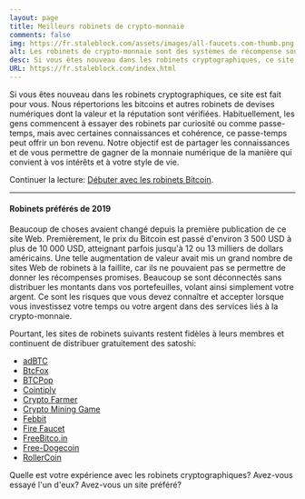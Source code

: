 ```yaml
---
layout: page
title: Meilleurs robinets de crypto-monnaie
comments: false
img: https://fr.staleblock.com/assets/images/all-faucets.com-thumb.png
alt: Les robinets de crypto-monnaie sont des systèmes de récompense sous la forme d'un site Web ou d'une application qui distribuent des pièces gratuites.
desc: Si vous êtes nouveau dans les robinets cryptographiques, ce site est fait pour vous. Apprenez à maximiser la valeur de votre temps et de vos efforts tout en réclamant sur des sites de robinets Bitcoin gratuits.
URL: https://fr.staleblock.com/index.html
---
```

<link rel="stylesheet" href="https://cdnjs.cloudflare.com/ajax/libs/normalize/5.0.0/normalize.min.css">

Si vous êtes nouveau dans les robinets cryptographiques, ce site est fait pour vous. Nous répertorions les bitcoins et autres robinets de devises numériques dont la valeur et la réputation sont vérifiées. Habituellement, les gens commencent à essayer des robinets par curiosité ou comme passe-temps, mais avec certaines connaissances et cohérence, ce passe-temps peut offrir un bon revenu. Notre objectif est de partager les connaissances et de vous permettre de gagner de la monnaie numérique de la manière qui convient à vos intérêts et à votre style de vie.

Continuer la lecture: <a href="https://fr.staleblock.com/daily/2019/12/12/index.html">Débuter avec les robinets Bitcoin</a>.

---
#### Robinets préférés de 2019

Beaucoup de choses avaient changé depuis la première publication de ce site Web. Premièrement, le prix du Bitcoin est passé d'environ 3 500 USD à plus de 10 000 USD, atteignant parfois jusqu'à 12 ou 13 milliers de dollars américains. Une telle augmentation de valeur avait mis un grand nombre de sites Web de robinets à la faillite, car ils ne pouvaient pas se permettre de donner les récompenses promises. Beaucoup se sont déconnectés sans distribuer les montants dans vos portefeuilles, volant ainsi simplement votre argent. Ce sont les risques que vous devez connaître et accepter lorsque vous investissez votre temps ou votre argent dans des services liés à la crypto-monnaie.

Pourtant, les sites de robinets suivants restent fidèles à leurs membres et continuent de distribuer gratuitement des satoshi:

- <a href="http://bit.ly/www-adbtc" target="_blank">adBTC</a>
- <a href="http://bit.ly/www-btcfox" target="_blank">BtcFox</a>
- <a href="http://bit.ly/www-btcpop" target="_blank">BTCPop</a>
- <a href="http://bit.ly/www-cointiply" target="_blank">Cointiply</a>
- <a href="http://bit.ly/www-cryptofarmer" target="_blank">Crypto Farmer</a>
- <a href="http://bit.ly/www-cryptomininggame" target="_blank">Crypto Mining Game</a>
- <a href="http://bit.ly/www-febbit" target="_blank">Febbit</a>
- <a href="http://bit.ly/www-firefaucet" target="_blank">Fire Faucet</a>
- <a href="http://bit.ly/www-freebitcoin" target="_blank">FreeBitco.in</a>
- <a href="http://bit.ly/www-free-dogecoin" target="_blank">Free-Dogecoin</a>
- <a href="http://bit.ly/www-rollercoin" target="_blank">RollerCoin</a>

Quelle est votre expérience avec les robinets cryptographiques? Avez-vous essayé l'un d'eux? Avez-vous un site préféré?

<div id="commento"></div>
<script src="https://cdn.commento.io/js/commento.js"></script>
